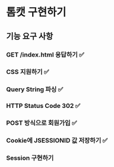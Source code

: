 # 톰캣 구현하기

## 기능 요구 사항

### GET /index.html 응답하기 ✅

### CSS 지원하기 ✅

### Query String 파싱 ✅

### HTTP Status Code 302 ✅

### POST 방식으로 회원가입 ✅

### Cookie에 JSESSIONID 값 저장하기 ✅

### Session 구현하기
